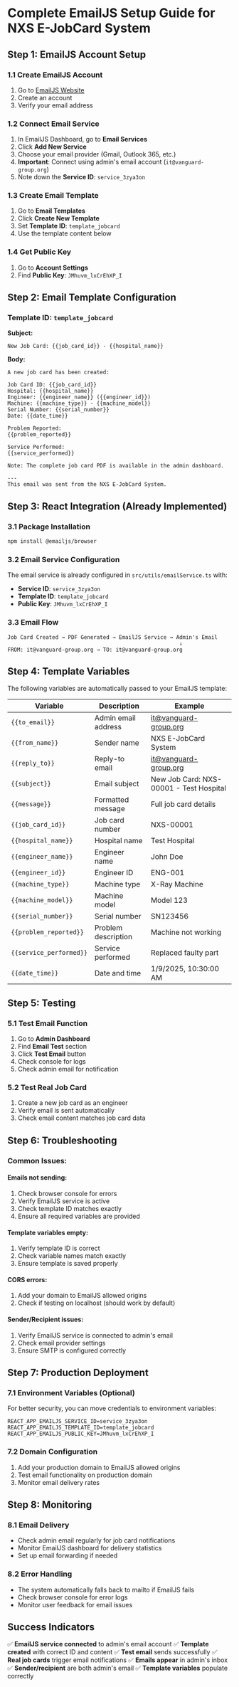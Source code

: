 # Complete EmailJS Setup Guide for NXS E-JobCard System

## Step 1: EmailJS Account Setup

### 1.1 Create EmailJS Account
1. Go to [EmailJS Website](https://www.emailjs.com/)
2. Create an account
3. Verify your email address

### 1.2 Connect Email Service
1. In EmailJS Dashboard, go to **Email Services**
2. Click **Add New Service**
3. Choose your email provider (Gmail, Outlook 365, etc.)
4. **Important**: Connect using admin's email account (`it@vanguard-group.org`)
5. Note down the **Service ID**: `service_3zya3on`

### 1.3 Create Email Template
1. Go to **Email Templates**
2. Click **Create New Template**
3. Set **Template ID**: `template_jobcard`
4. Use the template content below

### 1.4 Get Public Key
1. Go to **Account Settings**
2. Find **Public Key**: `JMhuvm_lxCrEhXP_I`

## Step 2: Email Template Configuration

### Template ID: `template_jobcard`

**Subject:**
```
New Job Card: {{job_card_id}} - {{hospital_name}}
```

**Body:**
```
A new job card has been created:

Job Card ID: {{job_card_id}}
Hospital: {{hospital_name}}
Engineer: {{engineer_name}} ({{engineer_id}})
Machine: {{machine_type}} - {{machine_model}}
Serial Number: {{serial_number}}
Date: {{date_time}}

Problem Reported:
{{problem_reported}}

Service Performed:
{{service_performed}}

Note: The complete job card PDF is available in the admin dashboard.

---
This email was sent from the NXS E-JobCard System.
```

## Step 3: React Integration (Already Implemented)

### 3.1 Package Installation
```bash
npm install @emailjs/browser
```

### 3.2 Email Service Configuration
The email service is already configured in `src/utils/emailService.ts` with:
- **Service ID**: `service_3zya3on`
- **Template ID**: `template_jobcard`
- **Public Key**: `JMhuvm_lxCrEhXP_I`

### 3.3 Email Flow
```
Job Card Created → PDF Generated → EmailJS Service → Admin's Email
                                                      ↓
FROM: it@vanguard-group.org → TO: it@vanguard-group.org
```

## Step 4: Template Variables

The following variables are automatically passed to your EmailJS template:

| Variable | Description | Example |
|----------|-------------|---------|
| `{{to_email}}` | Admin email address | it@vanguard-group.org |
| `{{from_name}}` | Sender name | NXS E-JobCard System |
| `{{reply_to}}` | Reply-to email | it@vanguard-group.org |
| `{{subject}}` | Email subject | New Job Card: NXS-00001 - Test Hospital |
| `{{message}}` | Formatted message | Full job card details |
| `{{job_card_id}}` | Job card number | NXS-00001 |
| `{{hospital_name}}` | Hospital name | Test Hospital |
| `{{engineer_name}}` | Engineer name | John Doe |
| `{{engineer_id}}` | Engineer ID | ENG-001 |
| `{{machine_type}}` | Machine type | X-Ray Machine |
| `{{machine_model}}` | Machine model | Model 123 |
| `{{serial_number}}` | Serial number | SN123456 |
| `{{problem_reported}}` | Problem description | Machine not working |
| `{{service_performed}}` | Service performed | Replaced faulty part |
| `{{date_time}}` | Date and time | 1/9/2025, 10:30:00 AM |

## Step 5: Testing

### 5.1 Test Email Function
1. Go to **Admin Dashboard**
2. Find **Email Test** section
3. Click **Test Email** button
4. Check console for logs
5. Check admin email for notification

### 5.2 Test Real Job Card
1. Create a new job card as an engineer
2. Verify email is sent automatically
3. Check email content matches job card data

## Step 6: Troubleshooting

### Common Issues:

#### Emails not sending:
1. Check browser console for errors
2. Verify EmailJS service is active
3. Check template ID matches exactly
4. Ensure all required variables are provided

#### Template variables empty:
1. Verify template ID is correct
2. Check variable names match exactly
3. Ensure template is saved properly

#### CORS errors:
1. Add your domain to EmailJS allowed origins
2. Check if testing on localhost (should work by default)

#### Sender/Recipient issues:
1. Verify EmailJS service is connected to admin's email
2. Check email provider settings
3. Ensure SMTP is configured correctly

## Step 7: Production Deployment

### 7.1 Environment Variables (Optional)
For better security, you can move credentials to environment variables:

```env
REACT_APP_EMAILJS_SERVICE_ID=service_3zya3on
REACT_APP_EMAILJS_TEMPLATE_ID=template_jobcard
REACT_APP_EMAILJS_PUBLIC_KEY=JMhuvm_lxCrEhXP_I
```

### 7.2 Domain Configuration
1. Add your production domain to EmailJS allowed origins
2. Test email functionality on production domain
3. Monitor email delivery rates

## Step 8: Monitoring

### 8.1 Email Delivery
- Check admin email regularly for job card notifications
- Monitor EmailJS dashboard for delivery statistics
- Set up email forwarding if needed

### 8.2 Error Handling
- The system automatically falls back to mailto if EmailJS fails
- Check browser console for error logs
- Monitor user feedback for email issues

## Success Indicators

✅ **EmailJS service connected** to admin's email account
✅ **Template created** with correct ID and content
✅ **Test email** sends successfully
✅ **Real job cards** trigger email notifications
✅ **Emails appear** in admin's inbox
✅ **Sender/recipient** are both admin's email
✅ **Template variables** populate correctly
